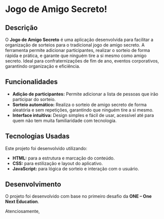 # Jogo de Amigo Secreto!

## Descrição

O **Jogo de Amigo Secreto** é uma aplicação desenvolvida para facilitar a organização de sorteios para o tradicional jogo de amigo secreto. A ferramenta permite adicionar participantes, realizar o sorteio de forma rápida e prática, e garante que ninguém tire a si mesmo como amigo secreto. Ideal para confraternizações de fim de ano, eventos corporativos, garantindo organização e eficiência.

## Funcionalidades

- **Adição de participantes:** Permite adicionar a lista de pessoas que irão participar do sorteio.
- **Sorteio automático:** Realiza o sorteio de amigo secreto de forma aleatória e sem repetições, garantindo que ninguém tire a si mesmo.
- **Interface intuitiva:** Design simples e fácil de usar, acessível até para quem não tem muita familiaridade com tecnologia.

## Tecnologias Usadas

Este projeto foi desenvolvido utilizando:
- **HTML:** para a estrutura e marcação do conteúdo.
- **CSS:** para estilização e layout do aplicativo.
- **JavaScript:** para lógica de sorteio e interação com o usuário.

## Desenvolvimento

O projeto foi desenvolvido com base no primeiro desafio da **ONE – One Next Education**.

Atenciosamente,
